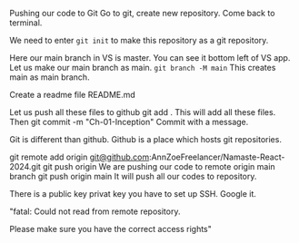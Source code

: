 Pushing our code to Git
Go to git, create new repository.
Come back to terminal.  

We need to enter `git init` to make this repository as a git repository. 

Here our main branch in VS is master. You can see it bottom left of VS app.
Let us make our main branch as main. 
`git branch -M main`
This creates main as main branch. 

Create a readme file README.md

Let us push all these files to github
git add . 
This will add all these files. Then 
git commit -m "Ch-01-Inception"
Commit with a message.

Git is different than github.
Github is a place which hosts git repositories.

git remote add origin git@github.com:AnnZoeFreelancer/Namaste-React-2024.git
git push origin 
We are pushing our code to remote origin main branch 
git push origin main 
It will push all our codes to repository.

There is a public key privat key you have to set up SSH. Google it. 

"fatal: Could not read from remote repository.

Please make sure you have the correct access rights" 




